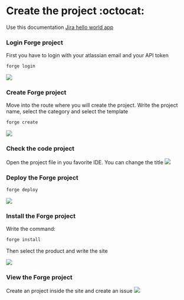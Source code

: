 # Create the project :octocat:

Use this documentation [Jira hello world app](https://developer.atlassian.com/platform/forge/build-a-hello-world-app-in-jira/)

### Login Forge project
First you have to login with your atlassian email and your API token
```sh
forge login
```
![](https://i.ibb.co/6RFbWvd/forge-login.png)
### Create Forge project
Move into the route where you will create the project. Write the project name, select the category and select the template
```sh
forge create
```
![](https://i.ibb.co/spSjntm/forge-create.png)

### Check the code project
Open the project file in you favorite IDE. You can change the title
![](https://i.ibb.co/Sm2dPkc/forge-code.png)

### Deploy the Forge project
```sh
forge deploy
```
![](https://i.ibb.co/z2vdSKp/forge-deploy.png)

### Install the Forge project
Write the command:
```sh
forge install
```
Then select the product and write the site

![](https://i.ibb.co/MPGrLhS/forge-project-install.png)

### View the Forge project
Create an project inside the site and create an issue
![](https://i.ibb.co/B3Zr5dG/view-forge-project.png)
